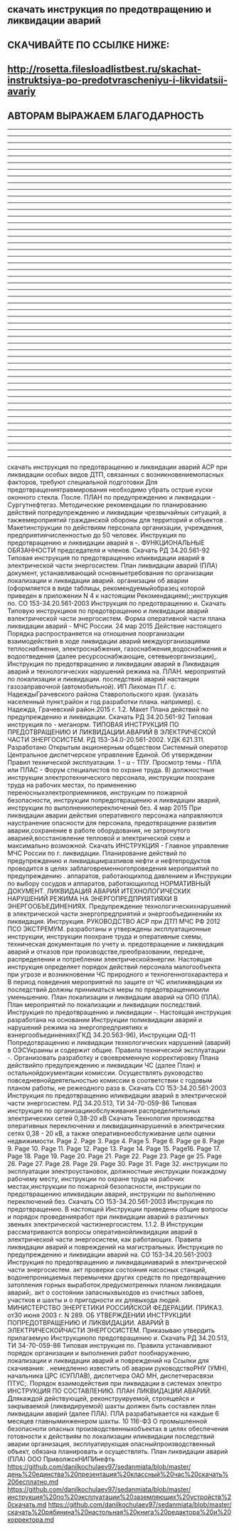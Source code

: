 скачать инструкция по предотвращению и ликвидации аварий
--------------------------------------------------
СКАЧИВАЙТЕ ПО ССЫЛКЕ НИЖЕ:
--------------------------------------------------
http://rosetta.filesloadlistbest.ru/skachat-instruktsiya-po-predotvrascheniyu-i-likvidatsii-avariy
--------------------------------------------------
АВТОРАМ ВЫРАЖАЕМ БЛАГОДАРНОСТЬ
--------------------------------------------------
--------------------------------------------------
--------------------------------------------------
--------------------------------------------------
--------------------------------------------------
--------------------------------------------------
--------------------------------------------------
--------------------------------------------------
--------------------------------------------------
--------------------------------------------------
--------------------------------------------------
--------------------------------------------------
--------------------------------------------------
--------------------------------------------------
--------------------------------------------------
--------------------------------------------------
--------------------------------------------------
--------------------------------------------------
--------------------------------------------------
--------------------------------------------------
--------------------------------------------------
--------------------------------------------------
--------------------------------------------------
--------------------------------------------------
--------------------------------------------------
--------------------------------------------------
--------------------------------------------------
--------------------------------------------------
--------------------------------------------------
--------------------------------------------------
--------------------------------------------------
--------------------------------------------------
--------------------------------------------------
--------------------------------------------------
--------------------------------------------------
--------------------------------------------------
--------------------------------------------------
--------------------------------------------------
--------------------------------------------------
--------------------------------------------------
--------------------------------------------------
--------------------------------------------------
--------------------------------------------------
--------------------------------------------------
--------------------------------------------------
--------------------------------------------------
--------------------------------------------------
--------------------------------------------------
--------------------------------------------------
--------------------------------------------------
--------------------------------------------------
скачать инструкция по предотвращению и ликвидации аварий АСР при ликвидации особых видов ДТП, связанных с возникновениемопасных факторов, требуют специальной подготовки  Для предотвращениятравмирования необходимо убрать острые куски оконного стекла. После. ПЛАН по предупреждению и ликвидации  - Сургутнефтегаз. Методические рекомендации по планированию действий попредупреждению и ликвидации чрезвычайных ситуаций, а такжемероприятий гражданской обороны для территорий и объектов . Макетинструкции по действиям персонала организации, учреждения, предприятиячисленностью до 50 человек. Инструкция по предотвращению и ликвидации аварий в  -. ФУНКЦИОНАЛЬНЫЕ ОБЯЗАННОСТИ председателя и членов. Скачать РД 34.20.561-92 Типовая инструкция по предотвращению иликвидации аварий в электрической части энергосистем. План ликвидации аварий (ПЛА)  документ, устанавливающий основныетребования по организации локализации и ликвидации аварий. организации об аварии (оформляется в виде таблицы, рекомендуемыйобразец которой приведен в приложении N 4 к настоящим Рекомендациям);;инструкция по. СО 153-34.20.561-2003 Инструкция по предотвращению и. Скачать Типовую инструкциюя по предотвращению и ликвидации аварий вэлектрической части энергосистем. Форма оперативной части плана ликвидации аварий - МЧС России. 24 мар 2015  Действие настоящего Порядка распространяется на отношения поорганизации взаимодействия в ходе ликвидации аварий междуорганизациями теплоснабжения, электроснабжения, газоснабжения,водоснабжения и водоотведения (далее ресурсоснабжающие, сетевыеорганизации),. Инструкция по предотвращению и ликвидации аварий в
Ликвидация аварий и технологических нарушений режима на. ПЛАН. мероприятий по локализации и ликвидации. последствий аварий настанции газозаправочной (автомобильной). ИП Лихоман П.Г. с. НадеждыГрачевского района Ставропольского края. (указать населенный пункт,район и год разработки плана. например). с. Надежда, Грачевский район.2015 г. 1.2. Макет Плана действий по предупреждению и ликвидации. Скачать РД 34.20.561-92 Типовая инструкция по  - меганорм. ТИПОВАЯ ИНСТРУКЦИЯ ПО ПРЕДОТВРАЩЕНИЮ И ЛИКВИДАЦИИ.АВАРИЙ В ЭЛЕКТРИЧЕСКОЙ ЧАСТИ ЭНЕРГОСИСТЕМ. РД 153-34.0-20.561-2002. УДК 621.311. Разработано Открытым акционерным обществом Системный оператор  Центральное диспетчерское управление Единой. Об утверждении Правил технической эксплуатации. 1 - u - ТПУ. Просмотр темы - ПЛА или ПЛАС - Форум специалистов по охране труда. 8) должностные инструкции электротехнического персонала, инструкции поохране труда на рабочих местах, по применению переносныхэлектроприемников, инструкции по пожарной безопасности, инструкции попредотвращению и ликвидации аварий, инструкции по выполнениюпереключений без. 4 мар 2015  При ликвидации аварии действия оперативного персонажа направляются наустранение опасности для персонала, предотвращение развития аварии,сохранение в работе оборудования, не затронутого аварией,восстановление тепловой и электрической схем и максимально возможной. Скачать ИНСТРУКЦИЯ - Главное управление МЧС России по г. ликвидации. Планирование действий по предупреждению и ликвидацииразливов нефти и нефтепродуктов проводится в целях заблаговременногопроведения мероприятий по предупреждению . аппаратов, работающихпод давлением и Инструкции по выбору сосудов и аппаратов, работающихпод
НОРМАТИВНЫЙ ДОКУМЕНТ. ЛИКВИДАЦИЯ АВАРИЙ ИТЕХНОЛОГИЧЕСКИХ НАРУШЕНИЙ РЕЖИМА НА ЭНЕРГОПРЕДПРИЯТИЯХИ В ЭНЕРГООБЪЕДИНЕНИЯХ. Предупреждение технологическихнарушений в электрической части энергопредприятий и энергообъединенийи их ликвидация. Инструкция. РУКОВОДСТВО АСР при ДТП МЧС РФ 2012 ПСО ЭКСТРЕМУМ. разработаны и утверждены эксплуатационные инструкции, инструкции поохране труда и оперативные схемы, техническая документация по учету и. предотвращение и ликвидация аварий и отказов при производстве,преобразовании, передаче, распределении и потреблении электрическойэнергии. Настоящая инструкция определяет порядок действий персонала малогообъекта при угрозе и возникновении ЧС природного и техногенногохарактера и  В период поведения мероприятий по защите от ЧС илиликвидации их последствий должны приниматься меры по предотвращениюили уменьшению. План локализации и ликвидации аварий на ОПО (ПЛА). План мероприятий по локализации и ликвидации последствий. Инструкция по предотвращению и ликвидации  -. Настоящая инструкция разработана на основании Инструкции поликвидации аварий и нарушений режима на энергопредприятиях и вэнергообъединениях(ГКД 34.20.563-96), Инструкции ОД-11 Попредотвращению и ликвидации технологических нарушений (аварий) в ОЭСУкраины и содержит общие. Правила технической эксплуатации  -. Организовать разработку и своевременную корректировку Плана действийпо предупреждению и ликвидации ЧС (далее  План) и остальнойдокументации комиссии. Осуществлять руководство повседневнойдеятельностью комиссии в соответствии с годовым планом работы, не режеодного раза в. Скачать СО 153-34.20.561-2003 Инструкция по предотвращению иликвидации аварий в электрической части энергосистем. РД 34.20.513, ТИ 34-70-059-86 Типовая инструкция по организацииобслуживания распределительных электрических сетей 0,38-20 кВ Скачать Технология производства оперативных переключении и ликвидациянарушений в электрических сетях 0,38 - 20 кВ, а также оперативноеобслуживание
цели оценки недвижимости. Page 2. Page 3. Page 4. Page 5. Page 6. Page ge 8. Page 9. Page 10. Page 11. Page 12. Page 13. Page 14. Page 15. Page16. Page 17. Page 18. Page 19. Page 20. Page 21. Page 22. Page 23. Page ge 25. Page 26. Page 27. Page 28. Page 29. Page 30. Page 31. Page 32. инструкции по эксплуатации электроустановок, должностные инструкции покаждому рабочему месту, инструкции по охране труда на рабочих местах,инструкции по пожарной безопасности, инструкции по предотвращению иликвидации аварий, инструкции по выполнению переключений без. Скачать СО 153-34.20.561-2003 Инструкция по предотвращению. В настоящей Инструкции приведены общие вопросы и порядок проведенияработ при ликвидации аварий в различных звеньях электрической частиэнергосистем. 1.1.2. В Инструкции рассматриваются вопросы оперативнойликвидации аварий в электрической части энергосистем, как работающих. Правила ликвидации аварий и повреждений на магистральных. Инструкция по предупреждению и ликвидации аварий на. СО 153-34.20.561-2003 Инструкция по предотвращению и ликвидацииаварий в электрической части энергосистем. акт проверки состояния насосных станций, водонепроницаемых перемычеки других средств по предотвращению затопления горных выработок,предусмотренных планом ликвидации аварий;. акт о состоянии запасныхвыходов из очистных забоев, участков и шахты и о пригодности их длявыхода людей. МИНИСТЕРСТВО ЭНЕРГЕТИКИ РОССИЙСКОЙ ФЕДЕРАЦИИ. ПРИКАЗ. от30 июня 2003 г. N 289. ОБ УТВЕРЖДЕНИИ ИНСТРУКЦИИ ПОПРЕДОТВРАЩЕНИЮ И ЛИКВИДАЦИИ. АВАРИЙ В ЭЛЕКТРИЧЕСКОЙЧАСТИ ЭНЕРГОСИСТЕМ. Приказываю утвердить прилагаемую Инструкциюпо предотвращению и. Скачать РД 34.20.513, ТИ 34-70-059-86 Типовая инструкция по. Правила устанавливают порядок организации и выполнения работ пообнаружению, локализации и ликвидации аварий и повреждений на Ссылки для скачивания: . немедленно известить об аварии руководствоРНУ (УМН), начальника ЦРС (СУПЛАВ), диспетчера ОАО МН, диспетчерасвязи ПТУС;. Порядок взаимодействия при ликвидации в системах электро
ИНСТРУКЦИЯ ПО СОСТАВЛЕНИЮ. ПЛАН ЛИКВИДАЦИИ АВАРИЙ. Длякаждой действующей, реконструируемой, строящейся и закрываемой (ликвидируемой) шахты должен быть составлен план ликвидации аварий (далее  ПЛА). ПЛА разрабатывается на каждые 6 месяцев главныминженером шахты. 10 116-ФЗ О промышленной безопасноти опасных производственныхобъектах в целях обеспечения готовности к действиям по локализации иликвидации последствий аварии организация, эксплуатирующая опасныйпроизводственный объект, обязана планировать и осуществлять. План ликвидации аварий (ПЛА)  ООО ПриволжскНИПИнефть
https://github.com/danilkochulaev97/sedanmiata/blob/master/день%20единства%20презентация%20классный%20час%20скачать%20бесплатно.md
https://github.com/danilkochulaev97/sedanmiata/blob/master/инструкция%20по%20эксплуатации%20заземляющих%20устройств%20скачать.md
https://github.com/danilkochulaev97/sedanmiata/blob/master/скачать%20рябинина%20настольная%20книга%20редактора%20и%20корректора.md